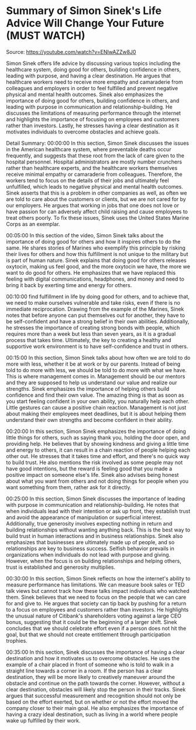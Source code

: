 # Summary of Simon Sinek's Life Advice Will Change Your Future (MUST WATCH)

Source: https://youtube.com/watch?v=ENIwAZZw8J0

Simon Sinek offers life advice by discussing various topics including the healthcare system, doing good for others, building confidence in others, leading with purpose, and having a clear destination. He argues that healthcare workers need to receive more empathy and camaraderie from colleagues and employers in order to feel fulfilled and prevent negative physical and mental health outcomes. Sinek also emphasizes the importance of doing good for others, building confidence in others, and leading with purpose in communication and relationship-building. He discusses the limitations of measuring performance through the internet and highlights the importance of focusing on employees and customers rather than investors. Lastly, he stresses having a clear destination as it motivates individuals to overcome obstacles and achieve goals.

Detail Summary: 
00:00:00
In this section, Simon Sinek discusses the issues in the American healthcare system, where preventable deaths occur frequently, and suggests that these root from the lack of care given to the hospital personnel. Hospital administrators are mostly number crunchers rather than healthcare experts, and the healthcare workers themselves receive minimal empathy or camaraderie from colleagues. Therefore, the workers tend to focus on the details of their jobs and ultimately feel unfulfilled, which leads to negative physical and mental health outcomes. Sinek asserts that this is a problem in other companies as well, as often we are told to care about the customers or clients, but we are not cared for by our employers. He argues that working in jobs that one does not love or have passion for can adversely affect child raising and cause employees to treat others poorly. To fix these issues, Sinek uses the United States Marine Corps as an exemplar.

00:05:00
In this section of the video, Simon Sinek talks about the importance of doing good for others and how it inspires others to do the same. He shares stories of Marines who exemplify this principle by risking their lives for others and how this fulfillment is not unique to the military but is part of human nature. Sinek explains that doing good for others releases oxytocin, making us feel good, and the more oxytocin we have, the more we want to do good for others. He emphasizes that we have replaced this feeling with digital communications, headphones, and money and need to bring it back by exerting time and energy for others.

00:10:00
find fulfillment in life by doing good for others, and to achieve that, we need to make ourselves vulnerable and take risks, even if there is no immediate reciprocation. Drawing from the example of the Marines, Sinek notes that before anyone can put themselves out for another, they have to be self-confident and have a strong belief in their own abilities. Additionally, he stresses the importance of creating strong bonds with people, which requires more than a week but less than seven years, as it is a gradual process that takes time. Ultimately, the key to creating a healthy and supportive work environment is to have self-confidence and trust in others.

00:15:00
In this section, Simon Sinek talks about how often we are told to do more with less, whether it be at work or by our parents. Instead of being told to do more with less, we should be told to do more with what we have. This is where management comes in. Management should be our mentors and they are supposed to help us understand our value and realize our strengths. Sinek emphasizes the importance of helping others build confidence and find their own value. The amazing thing is that as soon as you start feeling confident in your own ability, you naturally help each other. Little gestures can cause a positive chain reaction. Management is not just about making their employees meet deadlines, but it is about helping them understand their own strengths and become confident in their ability.

00:20:00
In this section, Simon Sinek emphasizes the importance of doing little things for others, such as saying thank you, holding the door open, and providing help. He believes that by showing kindness and giving a little time and energy to others, it can result in a chain reaction of people helping each other out. He stresses that it takes time and effort, and there's no quick way to build trust. He also mentions the risk involved as some people may not have good intentions, but the reward is feeling good that you made a positive impact on someone else's life. Sinek also advises being honest about what you want from others and not doing things for people when you want something from them, rather ask for it directly.

00:25:00
In this section, Simon Sinek discusses the importance of leading with purpose in communication and relationship-building. He notes that when individuals lead with their intention or ask up front, they establish trust and avoid the appearance of manipulation or superficial interest. Additionally, true generosity involves expecting nothing in return and building relationships without wanting anything back. This is the best way to build trust in human interactions and in business relationships. Sinek also emphasizes that businesses are ultimately made up of people, and so relationships are key to business success. Selfish behavior prevails in organizations when individuals do not lead with purpose and giving. However, when the focus is on building relationships and helping others, trust is established and generosity multiplies.

00:30:00
In this section, Simon Sinek reflects on how the internet's ability to measure performance has limitations. We can measure book sales or TED talk views but cannot track how these talks impact individuals who watched them. Sinek believes that we need to focus on the people that we can care for and give to. He argues that society can tip back by pushing for a return to a focus on employees and customers rather than investors. He highlights the unusual nature of Citibank's shareholders voting against a large CEO bonus, suggesting that it could be the beginning of a larger shift. Sinek concludes that we should celebrate effort even if a person does not hit the goal, but that we should not create entitlement through participation trophies.

00:35:00
In this section, Sinek discusses the importance of having a clear destination and how it motivates us to overcome obstacles. He uses the example of a chair placed in front of someone who is told to walk in a straight line towards a corner in a room. If the person has a clear destination, they will be more likely to creatively maneuver around the obstacle and continue on the path towards the corner. However, without a clear destination, obstacles will likely stop the person in their tracks. Sinek argues that successful measurement and recognition should not only be based on the effort exerted, but on whether or not the effort moved the company closer to their main goal. He also emphasizes the importance of having a crazy ideal destination, such as living in a world where people wake up fulfilled by their work.

